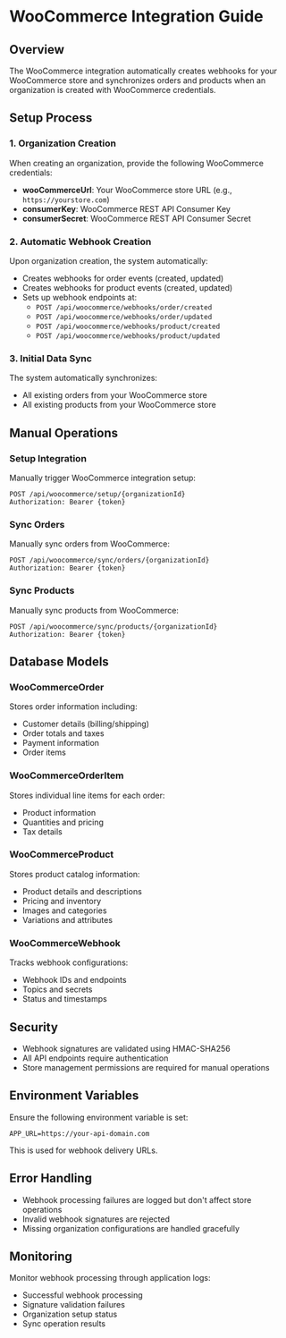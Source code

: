 # WooCommerce Integration Guide

## Overview

The WooCommerce integration automatically creates webhooks for your WooCommerce store and synchronizes orders and products when an organization is created with WooCommerce credentials.

## Setup Process

### 1. Organization Creation

When creating an organization, provide the following WooCommerce credentials:

- **wooCommerceUrl**: Your WooCommerce store URL (e.g., `https://yourstore.com`)
- **consumerKey**: WooCommerce REST API Consumer Key  
- **consumerSecret**: WooCommerce REST API Consumer Secret

### 2. Automatic Webhook Creation

Upon organization creation, the system automatically:

- Creates webhooks for order events (created, updated)
- Creates webhooks for product events (created, updated)
- Sets up webhook endpoints at:
  - `POST /api/woocommerce/webhooks/order/created`
  - `POST /api/woocommerce/webhooks/order/updated`
  - `POST /api/woocommerce/webhooks/product/created`
  - `POST /api/woocommerce/webhooks/product/updated`

### 3. Initial Data Sync

The system automatically synchronizes:

- All existing orders from your WooCommerce store
- All existing products from your WooCommerce store

## Manual Operations

### Setup Integration

Manually trigger WooCommerce integration setup:

```http
POST /api/woocommerce/setup/{organizationId}
Authorization: Bearer {token}
```

### Sync Orders

Manually sync orders from WooCommerce:

```http
POST /api/woocommerce/sync/orders/{organizationId}
Authorization: Bearer {token}
```

### Sync Products

Manually sync products from WooCommerce:

```http
POST /api/woocommerce/sync/products/{organizationId}
Authorization: Bearer {token}
```

## Database Models

### WooCommerceOrder

Stores order information including:
- Customer details (billing/shipping)
- Order totals and taxes
- Payment information
- Order items

### WooCommerceOrderItem

Stores individual line items for each order:
- Product information
- Quantities and pricing
- Tax details

### WooCommerceProduct

Stores product catalog information:
- Product details and descriptions
- Pricing and inventory
- Images and categories
- Variations and attributes

### WooCommerceWebhook

Tracks webhook configurations:
- Webhook IDs and endpoints
- Topics and secrets
- Status and timestamps

## Security

- Webhook signatures are validated using HMAC-SHA256
- All API endpoints require authentication
- Store management permissions are required for manual operations

## Environment Variables

Ensure the following environment variable is set:

```env
APP_URL=https://your-api-domain.com
```

This is used for webhook delivery URLs.

## Error Handling

- Webhook processing failures are logged but don't affect store operations
- Invalid webhook signatures are rejected
- Missing organization configurations are handled gracefully

## Monitoring

Monitor webhook processing through application logs:

- Successful webhook processing
- Signature validation failures
- Organization setup status
- Sync operation results 